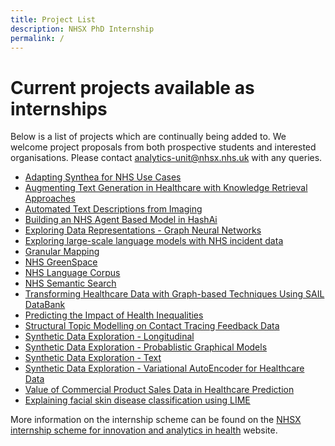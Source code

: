 ```yaml
---
title: Project List
description: NHSX PhD Internship
permalink: /
---
```


# Current projects available as internships

Below is a list of projects which are continually being added to. We welcome project proposals from both prospective students and interested organisations.  Please contact [analytics-unit@nhsx.nhs.uk](analytics-unit@nhsx.nhs.uk) with any queries.

- [Adapting Synthea for NHS Use Cases](https://nhsx.github.io/nhsx-internship-projects/synthea-nhs-use-cases/)
- [Augmenting Text Generation in Healthcare with Knowledge Retrieval Approaches](https://nhsx.github.io/nhsx-internship-projects/text-generation-knowledge-retreival/)
- [Automated Text Descriptions from Imaging](https://nhsx.github.io/nhsx-internship-projects/text-description-imaging/)
- [Building an NHS Agent Based Model in HashAi](https://nhsx.github.io/nhsx-internship-projects/agent-based-model-hash-ai/)
- [Exploring Data Representations - Graph Neural Networks](https://nhsx.github.io/nhsx-internship-projects/exploring-data-representations-gnn/)
- [Exploring large-scale language models with NHS incident data](https://nhsx.github.io/nhsx-internship-projects/incident-language-model/)
- [Granular Mapping](https://nhsx.github.io/nhsx-internship-projects/granular-mapping/)
- [NHS GreenSpace](https://nhsx.github.io/nhsx-internship-projects/nhs-greenspace/)
- [NHS Language Corpus](https://nhsx.github.io/nhsx-internship-projects/nhs-language-corpus/)
- [NHS Semantic Search](https://nhsx.github.io/nhsx-internship-projects/nhs-semantic-search/)
- [Transforming Healthcare Data with Graph-based Techniques Using SAIL DataBank](https://nhsx.github.io/nhsx-internship-projects/transforming-healthcare-data-graph-based-sail/)
- [Predicting the Impact of Health Inequalities](https://nhsx.github.io/nhsx-internship-projects/population-health-and-inequalities/)
- [Structural Topic Modelling on Contact Tracing Feedback Data](https://nhsx.github.io/nhsx-internship-projects/structural-topic-modelling-contact-tracing-feedback)
- [Synthetic Data Exploration - Longitudinal](https://nhsx.github.io/nhsx-internship-projects/synthetic-data-exploration-longitudinal/)
- [Synthetic Data Exploration - Probablistic Graphical Models](https://nhsx.github.io/nhsx-internship-projects/synthetic-data-exploration-probablistic-graphical-models/)
- [Synthetic Data Exploration - Text](https://nhsx.github.io/nhsx-internship-projects/synthetic-data-exploration-text/)
- [Synthetic Data Exploration - Variational AutoEncoder for Healthcare Data](https://nhsx.github.io/nhsx-internship-projects/synthetic-data-exploration-vae/)
- [Value of Commercial Product Sales Data in Healthcare Prediction](https://nhsx.github.io/nhsx-internship-projects/commercial-data-healthcare-predictions/)
- [Explaining facial skin disease classification using LIME](https://nhsx.github.io/nhsx-internship-projects/explaining-classification-using-lime/)

More information on the internship scheme can be found on the [NHSX internship scheme for innovation and analytics in health](https://www.nhsx.nhs.uk/key-tools-and-info/nhsx-analytics-unit/nhsx-internship-scheme-innovation-and-analytics-health/) website.